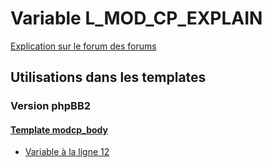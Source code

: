 # Variable L_MOD_CP_EXPLAIN
[Explication sur le forum des forums](http://forum.forumactif.com/t294113-listing-des-variables#L_MOD_CP_EXPLAIN)
## Utilisations dans les templates
### Version phpBB2
#### [Template modcp_body](subsilver/modcp_body.md)
* [Variable à la ligne 12](../subsilver/modcp_body.tpl#L12)